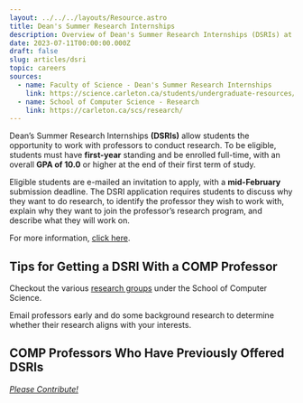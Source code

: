 ```yaml
---
layout: ../../../layouts/Resource.astro
title: Dean's Summer Research Internships
description: Overview of Dean's Summer Research Internships (DSRIs) at Carleton University, including eligibility, application process, and tips for securing a DSRI with a Computer Science professor.
date: 2023-07-11T00:00:00.000Z
draft: false
slug: articles/dsri
topic: careers
sources:
  - name: Faculty of Science - Dean's Summer Research Internships
    link: https://science.carleton.ca/students/undergraduate-resources/deans-summer-research-internships/
  - name: School of Computer Science - Research
    link: https://carleton.ca/scs/research/
---
```


Dean’s Summer Research Internships **(DSRIs)** allow students the opportunity to work with professors to conduct research. To be eligible, students must have **first-year** standing and be enrolled full-time, with an overall **GPA of 10.0** or higher at the end of their first term of study.

Eligible students are e-mailed an invitation to apply, with a **mid-February** submission deadline. The DSRI application requires students to discuss why they want to do research, to identify the professor they wish to work with, explain why they want to join the professor’s research program, and describe what they will work on.

For more information, [click here](https://science.carleton.ca/students/undergraduate-resources/deans-summer-research-internships/).

## Tips for Getting a DSRI With a COMP Professor

Checkout the various [research groups](https://carleton.ca/scs/research/) under the School of Computer Science.

Email professors early and do some background research to determine whether their research aligns with your interests.

## COMP Professors Who Have Previously Offered DSRIs

[_Please Contribute!_](https://github.com/CarletonComputerScienceSociety/resources/blob/main/src/content/resources/careers/carleton-opportunies/dsri.md)
